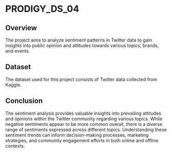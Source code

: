 # PRODIGY_DS_04

## Overview
The project aims to analyze sentiment patterns in Twitter data to gain insights into public opinion and attitudes towards various topics, brands, and events.

## Dataset
The dataset used for this project consists of Twitter data collected from Kaggle.

## Conclusion
The sentiment analysis provides valuable insights into prevailing attitudes and opinions within the Twitter community regarding various topics. While negative sentiments appear to be more common overall, there is a diverse range of sentiments expressed across different topics. Understanding these sentiment trends can inform decision-making processes, marketing strategies, and community engagement efforts in both online and offline contexts.
